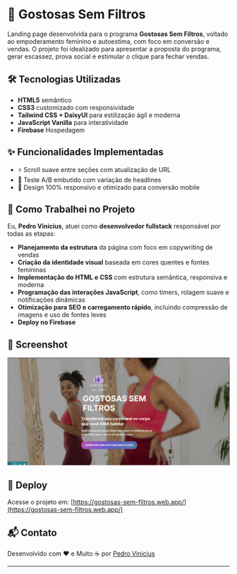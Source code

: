 # 💄 Gostosas Sem Filtros

Landing page desenvolvida para o programa **Gostosas Sem Filtros**, voltado ao empoderamento feminino e autoestima, com foco em conversão e vendas. O projeto foi idealizado para apresentar a proposta do programa, gerar escassez, prova social e estimular o clique para fechar vendas.

## 🛠️ Tecnologias Utilizadas

- **HTML5** semântico
- **CSS3** customizado com responsividade
- **Tailwind CSS + DaisyUI** para estilização ágil e moderna
- **JavaScript Vanilla** para interatividade
- **Firebase** Hospedagem

## ✨ Funcionalidades Implementadas

- ⚡ Scroll suave entre seções com atualização de URL
- 🧪 Teste A/B embutido com variação de headlines
- 🧩 Design 100% responsivo e otimizado para conversão mobile

## 🧠 Como Trabalhei no Projeto

Eu, **Pedro Vinicius**, atuei como **desenvolvedor fullstack** responsável por todas as etapas:

- **Planejamento da estrutura** da página com foco em copywriting de vendas
- **Criação da identidade visual** baseada em cores quentes e fontes femininas
- **Implementação do HTML e CSS** com estrutura semântica, responsiva e moderna
- **Programação das interações JavaScript**, como timers, rolagem suave e notificações dinâmicas
- **Otimização para SEO e carregamento rápido**, incluindo compressão de imagens e uso de fontes leves
- **Deploy no Firebase**

## 📸 Screenshot

![Screenshot da Landing Page](./Tela.png)

## 🚀 Deploy

Acesse o projeto em: [https://gostosas-sem-filtros.web.app/](https://gostosas-sem-filtros.web.app/)

## 📬 Contato

Desenvolvido com ❤️ e Muito ☕ por [Pedro Vinicius](https://github.com/PedroVinicins)

---

